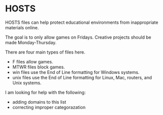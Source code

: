 # HOSTS
HOSTS files can help protect educational environments from inappropriate materials online.

The goal is to only allow games on Fridays.  Creative projects should be made Monday-Thursday.

There are four main types of files here.
  * F files allow games.
  * MTWR files block games.
  * win files use the End of Line formatting for Windows systems.
  * unix files use the End of Line formatting for Linux, Mac, routers, and Unix systems.

I am looking for help with the following:
  * adding domains to this list
  * correcting improper categorazation
